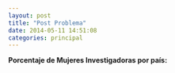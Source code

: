 ```yaml
---
layout: post
title: "Post Problema"
date: 2014-05-11 14:51:08
categories: principal
---
```


**Porcentaje de Mujeres Investigadoras por pa&iacute;s:**